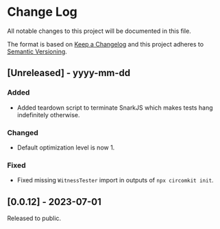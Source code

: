# Change Log

All notable changes to this project will be documented in this file.

The format is based on [Keep a Changelog](http://keepachangelog.com/)
and this project adheres to [Semantic Versioning](http://semver.org/).

## [Unreleased] - yyyy-mm-dd

### Added

- Added teardown script to terminate SnarkJS which makes tests hang indefinitely otherwise.

### Changed

- Default optimization level is now 1.

### Fixed

- Fixed missing `WitnessTester` import in outputs of `npx circomkit init`.

## [0.0.12] - 2023-07-01

Released to public.

